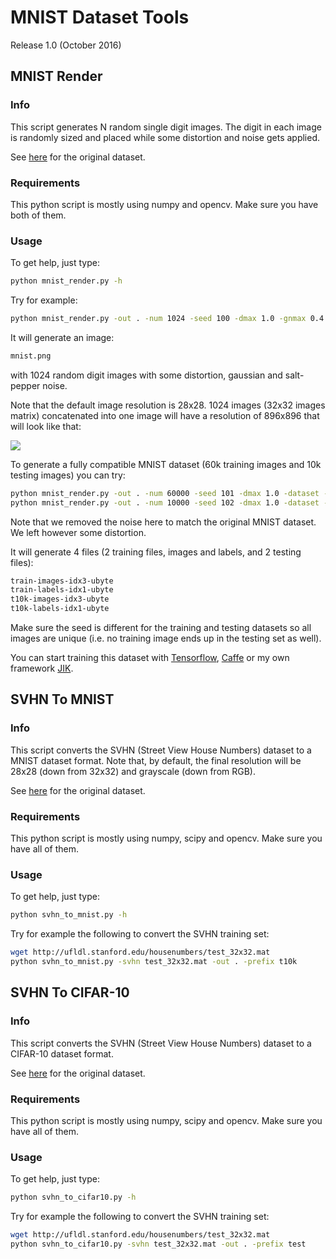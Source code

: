# MNIST Dataset Tools

Release 1.0 (October 2016)

## MNIST Render

### Info

This script generates N random single digit images.
The digit in each image is randomly sized and placed while some distortion and
noise gets applied.

See <a href="http://yann.lecun.com/exdb/mnist" target="_blank">here</a> for
the original dataset.

### Requirements

This python script is mostly using numpy and opencv.
Make sure you have both of them.

### Usage

To get help, just type:
```sh
python mnist_render.py -h
```

Try for example:
```sh
python mnist_render.py -out . -num 1024 -seed 100 -dmax 1.0 -gnmax 0.4 -spnmax 0.1 -concat
```

It will generate an image:
```sh
mnist.png
```
with 1024 random digit images with some distortion, gaussian and salt-pepper
noise.

Note that the default image resolution is 28x28.
1024 images (32x32 images matrix) concatenated into one image will have a
resolution of 896x896 that will look like that:

![](https://raw.githubusercontent.com/oliviersoares/mnist_render/master/mnist.png)

To generate a fully compatible MNIST dataset (60k training images and 10k
testing images) you can try:
```sh
python mnist_render.py -out . -num 60000 -seed 101 -dmax 1.0 -dataset -prefix train
python mnist_render.py -out . -num 10000 -seed 102 -dmax 1.0 -dataset -prefix t10k
```

Note that we removed the noise here to match the original MNIST dataset.
We left however some distortion.

It will generate 4 files (2 training files, images and labels, and 2 testing
files):
```sh
train-images-idx3-ubyte
train-labels-idx1-ubyte
t10k-images-idx3-ubyte
t10k-labels-idx1-ubyte
```

Make sure the seed is different for the training and testing datasets so all
images are unique (i.e. no training image ends up in the testing set as well).

You can start training this dataset with
<a href="https://www.tensorflow.org" target="_blank">Tensorflow</a>,
<a href="http://caffe.berkeleyvision.org" target="_blank">Caffe</a>
or my own framework
<a href="https://github.com/oliviersoares/jik" target="_blank">JIK</a>.

## SVHN To MNIST

### Info

This script converts the SVHN (Street View House Numbers) dataset to a MNIST
dataset format.
Note that, by default, the final resolution will be 28x28 (down from 32x32)
and grayscale (down from RGB).

See <a href="http://ufldl.stanford.edu/housenumbers" target="_blank">here</a>
for the original dataset.

### Requirements

This python script is mostly using numpy, scipy and opencv.
Make sure you have all of them.

### Usage

To get help, just type:
```sh
python svhn_to_mnist.py -h
```

Try for example the following to convert the SVHN training set:
```sh
wget http://ufldl.stanford.edu/housenumbers/test_32x32.mat
python svhn_to_mnist.py -svhn test_32x32.mat -out . -prefix t10k
```

## SVHN To CIFAR-10

### Info

This script converts the SVHN (Street View House Numbers) dataset to a
CIFAR-10 dataset format.

See <a href="http://ufldl.stanford.edu/housenumbers" target="_blank">here</a>
for the original dataset.

### Requirements

This python script is mostly using numpy, scipy and opencv.
Make sure you have all of them.

### Usage

To get help, just type:
```sh
python svhn_to_cifar10.py -h
```

Try for example the following to convert the SVHN training set:
```sh
wget http://ufldl.stanford.edu/housenumbers/test_32x32.mat
python svhn_to_cifar10.py -svhn test_32x32.mat -out . -prefix test
```
